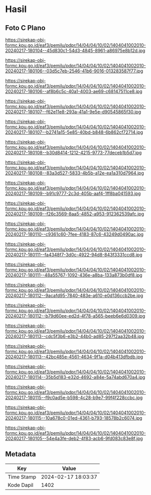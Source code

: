 # Hasil

## Foto C Plano

https://sirekap-obj-formc.kpu.go.id/eaf3/pemilu/pdpr/14/04/04/10/02/1404041002010-20240217-180104--45d830c1-54d3-4845-8961-a86975e8b12d.jpg

https://sirekap-obj-formc.kpu.go.id/eaf3/pemilu/pdpr/14/04/04/10/02/1404041002010-20240217-180106--03d5c7eb-2546-41b6-9016-013283587f77.jpg

https://sirekap-obj-formc.kpu.go.id/eaf3/pemilu/pdpr/14/04/04/10/02/1404041002010-20240217-180106--af8b6c5c-40a1-4003-ae69-c68147511ce8.jpg

https://sirekap-obj-formc.kpu.go.id/eaf3/pemilu/pdpr/14/04/04/10/02/1404041002010-20240217-180107--f62e11e8-293a-41a1-9e5e-d90545865f30.jpg

https://sirekap-obj-formc.kpu.go.id/eaf3/pemilu/pdpr/14/04/04/10/02/1404041002010-20240217-180107--b2741a15-5e85-40bd-b848-6b862cf72714.jpg

https://sirekap-obj-formc.kpu.go.id/eaf3/pemilu/pdpr/14/04/04/10/02/1404041002010-20240217-180108--b30d8414-1212-4215-9773-77deceb1b5d7.jpg

https://sirekap-obj-formc.kpu.go.id/eaf3/pemilu/pdpr/14/04/04/10/02/1404041002010-20240217-180108--83a3d527-5833-4b5b-a12e-ea1a310d7964.jpg

https://sirekap-obj-formc.kpu.go.id/eaf3/pemilu/pdpr/14/04/04/10/02/1404041002010-20240217-180109--b91c9777-2c3d-405b-aaf4-1ff8ba041593.jpg

https://sirekap-obj-formc.kpu.go.id/eaf3/pemilu/pdpr/14/04/04/10/02/1404041002010-20240217-180109--f26c3569-8aa5-4852-a953-912362539afc.jpg

https://sirekap-obj-formc.kpu.go.id/eaf3/pemilu/pdpr/14/04/04/10/02/1404041002010-20240217-180110--c9361c60-7fee-4183-87c6-43249d0490ac.jpg

https://sirekap-obj-formc.kpu.go.id/eaf3/pemilu/pdpr/14/04/04/10/02/1404041002010-20240217-180111--fa4348f7-3d0c-4922-94d8-843f3331ccd8.jpg

https://sirekap-obj-formc.kpu.go.id/eaf3/pemilu/pdpr/14/04/04/10/02/1404041002010-20240217-180111--48a55767-1092-436e-a8ba-133a873b0df8.jpg

https://sirekap-obj-formc.kpu.go.id/eaf3/pemilu/pdpr/14/04/04/10/02/1404041002010-20240217-180112--9acafd95-7840-483e-a610-e0d136ccb2be.jpg

https://sirekap-obj-formc.kpu.go.id/eaf3/pemilu/pdpr/14/04/04/10/02/1404041002010-20240217-180112--b79d60ee-ed2d-4f78-a565-beeb6e6d0309.jpg

https://sirekap-obj-formc.kpu.go.id/eaf3/pemilu/pdpr/14/04/04/10/02/1404041002010-20240217-180113--cdc5f3b6-e3b2-44b0-ad85-297f2aa32b48.jpg

https://sirekap-obj-formc.kpu.go.id/eaf3/pemilu/pdpr/14/04/04/10/02/1404041002010-20240217-180113--42bc485e-4561-4634-9f1a-d04b413dfbdb.jpg

https://sirekap-obj-formc.kpu.go.id/eaf3/pemilu/pdpr/14/04/04/10/02/1404041002010-20240217-180114--35b5d183-e32d-4692-a84e-5a74abd670a4.jpg

https://sirekap-obj-formc.kpu.go.id/eaf3/pemilu/pdpr/14/04/04/10/02/1404041002010-20240217-180115--f9c0ad5e-b598-4c28-b9e7-99f4f228ccbc.jpg

https://sirekap-obj-formc.kpu.go.id/eaf3/pemilu/pdpr/14/04/04/10/02/1404041002010-20240217-180115--10a678c0-01ed-4361-b793-18578b2c6074.jpg

https://sirekap-obj-formc.kpu.go.id/eaf3/pemilu/pdpr/14/04/04/10/02/1404041002010-20240217-180105--54e4a3fe-deb2-4f83-acb6-9fd083c83e8f.jpg


## Metadata

| Key        | Value               |
| ---------- | ------------------- |
| Time Stamp | 2024-02-17 18:03:37 |
| Kode Dapil | 1402                |




